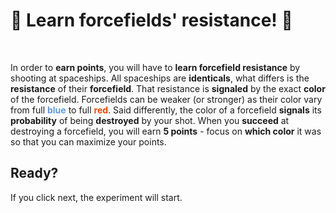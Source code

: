 # 🌌 Learn forcefields' resistance! 🌌

<br>

 In order to **earn points**, you will have to **learn forcefield resistance** by shooting at spaceships. All spaceships are **identicals**, what differs is the **resistance** of their **forcefield**. That resistance is **signaled** by the exact **color** of the forcefield. Forcefields can be weaker (or stronger) as their color vary from full <b style="color: cornflowerblue">blue</b> to full <b style="color: orangered">red</b>.
 Said differently, the color of a forcefield **signals** its **probability** of being **destroyed** by your shot.  When you **succeed** at destroying a forcefield, you will earn **5 points** - focus on **which color** it was so that you can maximize your points.

## Ready?

If you click next, the experiment will start. 

<!---
admonition=<div class="admonition notice" style="margin-left: 7%">
			<p class="title">Note</p>
      <p class="content">
      Use arrow keys to move, and space to shoot. A small tutorial will show you how to do that before starting the experiment.
	  </p>
		</div>
<br>
--->

<!---
admonition=<div class="admonition warning" style="margin-left: 7%">
			<p class="title">Warning</p>
      <p class="content">
	  You can only shoot one spaceship among at a time! If you do not shoot, you won't gain any points for the current trial.
		</p>
		</div>
<br>
--->

<!--- display=block --->